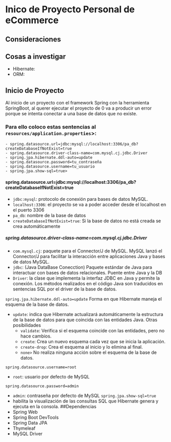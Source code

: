 # Inico de Proyecto Personal de eCommerce

## Consideraciones
## Cosas a investigar
- Hibernate: 
- ORM:
 
## Inicio de Proyecto
Al inicio de un proyecto con el framework Spring con la herramienta SpringBoot, al querer ejecutar el proyecto de 0 va a producir un error porque se intenta conectar a una base de datos que no existe. 

### Para ello coloco estas sentencias al `resources/application.properties`>:
    - spring.datasource.url=jdbc:mysql://localhost:3306/pa_db?createDatabaseIfNotExist=true
    - spring.datasource.driver-class-name=com.mysql.cj.jdbc.Driver
    - spring.jpa.hibernate.ddl-auto=update
    - spring.datasource.password=tu_contraseña
    - spring.datasource.username=tu_usuario
    - spring.jpa.show-sql=true>

#### spring.datasource.url=jdbc:mysql://localhost:3306/pa_db?createDatabaseIfNotExist=true

   - `jdbc:mysql`: protocolo de conexión para bases de datos MySQL. 
   - `localhost:3306`: el proyecto se va a poder acceder desde el localhost en el puerto 3306
   - `pa_db`: nombre de la base de datos
   - `createDatabaseIfNotExist=true`: Si la base de datos no está creada se crea automáticamente 
##### spring.datasource.driver-class-name=com.mysql.cj.jdbc.Driver
 
- `com.mysql.cj`: paquete para el Connector/J de MySQL. MySQL lanzó el Connector/J para facilitar la interacción entre aplicaciones Java y bases de datos MySQL.
- `jdbc`: (Java DataBase Conecction) Paquete estándar de Java para interactuar con bases de datos relacionales. Puente entre Java y la DB
- `Driver`: la clase que implementa la interfaz JDBC en Java y permite la conexión. Los métodos realizados en el código Java son traducidos en sentencias SQL por el driver de la base de datos.

`spring.jpa.hibernate.ddl-auto=update`
   Forma en que Hibernate maneja el esquema de la base de datos. 

   - `update`: indica que Hibernate actualizará automáticamente la estructura de la base de datos para que coincida con las entidades Java.
   Otras posibilidades
     - `validate`: Verifica si el esquema coincide con las entidades, pero no hace cambios.
     - `create`: Crea un nuevo esquema cada vez que se inicia la aplicación.
     - `create-drop`: Crea el esquema al inicio y lo elimina al final.
     - `none>` No realiza ninguna acción sobre el esquema de la base de datos.

 `spring.datasource.username=root` 
   - `root`: usuario por defecto de MySQL

 `spring.datasource.password=admin`
   - `admin`: contraseña por defecto de MySQL 
 `spring.jpa.show-sql=true`
   - habilita la visualización de las consultas SQL que Hibernate genera y ejecuta en la consola.
##Dependencias
 - Spring Web
 - Spring Boot DevTools
 - Spring Data JPA
 - Thymeleaf
 - MySQL Driver